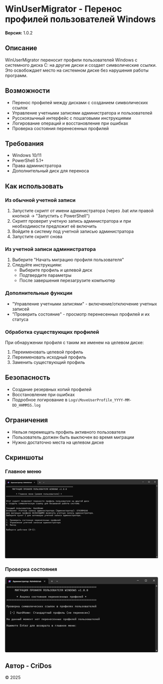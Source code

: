 # WinUserMigrator - Перенос профилей пользователей Windows

**Версия:** 1.0.2

## Описание

WinUserMigrator переносит профили пользователей Windows с системного диска C: на другие диски и создает символические ссылки. Это освобождает место на системном диске без нарушения работы программ.

## Возможности

- Перенос профилей между дисками с созданием символических ссылок
- Управление учетными записями администратора и пользователей
- Русскоязычный интерфейс с пошаговыми инструкциями
- Логирование операций и восстановление при ошибках
- Проверка состояния перенесенных профилей

## Требования

- Windows 10/11
- PowerShell 5.1+
- Права администратора
- Дополнительный диск для переноса

## Как использовать

### Из обычной учетной записи

1. Запустите скрипт от имени администратора (через .bat или правой кнопкой → "Запустить с PowerShell")
2. Скрипт проверит учетную запись администратора и при необходимости предложит её включить
3. Войдите в систему под учетной записью администратора
4. Запустите скрипт снова

### Из учетной записи администратора

1. Выберите "Начать миграцию профиля пользователя"
2. Следуйте инструкциям:
   - Выберите профиль и целевой диск
   - Подтвердите параметры
   - После завершения перезагрузите компьютер

### Дополнительные функции

- "Управление учетными записями" - включение/отключение учетных записей
- "Проверить состояние" - просмотр перенесенных профилей и их статуса

### Обработка существующих профилей

При обнаружении профиля с таким же именем на целевом диске:
1. Переименовать целевой профиль
2. Переименовать исходный профиль
3. Заменить существующий профиль

## Безопасность

- Создание резервных копий профилей
- Восстановление при ошибках
- Подробное логирование в `Logs\MoveUserProfile_YYYY-MM-DD_HHMMSS.log`

## Ограничения

- Нельзя перемещать профиль активного пользователя
- Пользователь должен быть выключен во время миграции
- Нужно достаточно места на целевом диске

## Скриншоты

### Главное меню
![Главное меню](Screens/Main.png)

### Проверка состояния
![Проверка состояния](Screens/CheckState.png)

## Автор - CriDos

© 2025